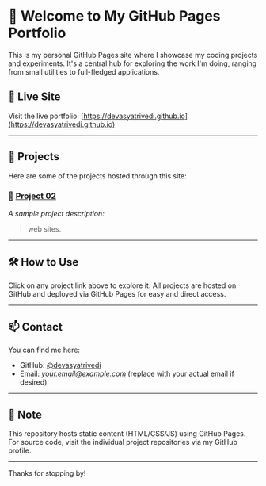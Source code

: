 # 🚀 Welcome to My GitHub Pages Portfolio

This is my personal GitHub Pages site where I showcase my coding projects and experiments. It's a central hub for exploring the work I'm doing, ranging from small utilities to full-fledged applications.

## 🔗 Live Site

Visit the live portfolio: [https://devasyatrivedi.github.io](https://devasyatrivedi.github.io)

---

## 📁 Projects

Here are some of the projects hosted through this site:

### 🔸 [Project 02](https://devasyatrivedi.github.io/project02/)
*A sample project description:*
>web sites.

---

## 🛠 How to Use

Click on any project link above to explore it. All projects are hosted on GitHub and deployed via GitHub Pages for easy and direct access.

---

## 📫 Contact

You can find me here:
- GitHub: [@devasyatrivedi](https://github.com/devasyatrivedi)
- Email: *your.email@example.com* (replace with your actual email if desired)

---

## 📌 Note

This repository hosts static content (HTML/CSS/JS) using GitHub Pages. For source code, visit the individual project repositories via my GitHub profile.

---

Thanks for stopping by!
